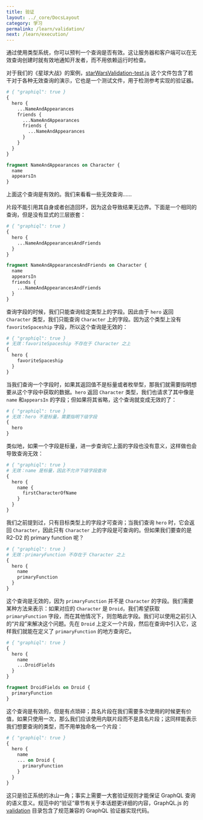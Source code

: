 ```yaml
---
title: 验证
layout: ../_core/DocsLayout
category: 学习
permalink: /learn/validation/
next: /learn/execution/
---
```


通过使用类型系统，你可以预判一个查询是否有效。这让服务器和客户端可以在无效查询创建时就有效地通知开发者，而不用依赖运行时检查。

对于我们的《星球大战》的案例，[starWarsValidation-test.js](https://github.com/graphql/graphql-js/blob/master/src/__tests__/starWarsValidation-test.js) 这个文件包含了若干对于各种无效查询的演示，它也是一个测试文件，用于检测参考实现的验证器。

```graphql
# { "graphiql": true }
{
  hero {
    ...NameAndAppearances
    friends {
      ...NameAndAppearances
      friends {
        ...NameAndAppearances
      }
    }
  }
}

fragment NameAndAppearances on Character {
  name
  appearsIn
}
```

上面这个查询是有效的。我们来看看一些无效查询……

片段不能引用其自身或者创造回环，因为这会导致结果无边界。下面是一个相同的查询，但是没有显式的三层嵌套：

```graphql
# { "graphiql": true }
{
  hero {
    ...NameAndAppearancesAndFriends
  }
}

fragment NameAndAppearancesAndFriends on Character {
  name
  appearsIn
  friends {
    ...NameAndAppearancesAndFriends
  }
}
```

查询字段的时候，我们只能查询给定类型上的字段。因此由于 `hero` 返回 `Character` 类型，我们只能查询 `Character` 上的字段。因为这个类型上没有 `favoriteSpaceship` 字段，所以这个查询是无效的：

```graphql
# { "graphiql": true }
# 无效：favoriteSpaceship 不存在于 Character 之上
{
  hero {
    favoriteSpaceship
  }
}
```

当我们查询一个字段时，如果其返回值不是标量或者枚举型，那我们就需要指明想要从这个字段中获取的数据。`hero` 返回 `Character` 类型，我们也请求了其中像是 `name` 和`appearsIn` 的字段；但如果将其省略，这个查询就变成无效的了：

```graphql
# { "graphiql": true }
# 无效：hero 不是标量，需要指明下级字段
{
  hero
}
```

类似地，如果一个字段是标量，进一步查询它上面的字段也没有意义，这样做也会导致查询无效：

```graphql
# { "graphiql": true }
# 无效：name 是标量，因此不允许下级字段查询
{
  hero {
    name {
      firstCharacterOfName
    }
  }
}
```

我们之前提到过，只有目标类型上的字段才可查询；当我们查询 `hero` 时，它会返回 `Character`，因此只有 `Character` 上的字段是可查询的。但如果我们要查的是 R2-D2 的 primary function 呢？

```graphql
# { "graphiql": true }
# 无效：primaryFunction 不存在于 Character 之上
{
  hero {
    name
    primaryFunction
  }
}
```

这个查询是无效的，因为 `primaryFunction` 并不是 `Character` 的字段。我们需要某种方法来表示：如果对应的 `Character` 是 `Droid`，我们希望获取 `primaryFunction` 字段，而在其他情况下，则忽略此字段。我们可以使用之前引入的“片段”来解决这个问题。先在 `Droid` 上定义一个片段，然后在查询中引入它，这样我们就能在定义了 `primaryFunction` 的地方查询它。

```graphql
# { "graphiql": true }
{
  hero {
    name
    ...DroidFields
  }
}

fragment DroidFields on Droid {
  primaryFunction
}
```

这个查询是有效的，但是有点琐碎；具名片段在我们需要多次使用的时候更有价值，如果只使用一次，那么我们应该使用内联片段而不是具名片段；这同样能表示我们想要查询的类型，而不用单独命名一个片段：

```graphql
# { "graphiql": true }
{
  hero {
    name
    ... on Droid {
      primaryFunction
    }
  }
}
```

这只是验正系统的冰山一角；事实上需要一大套验证规则才能保证 GraphQL 查询的语义意义。规范中的“验证”章节有关于本话题更详细的内容，GraphQL.js 的 [validation](https://github.com/graphql/graphql-js/blob/master/src/validation) 目录包含了规范兼容的 GraphQL 验证器实现代码。
